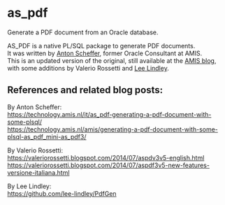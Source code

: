 # as_pdf
Generate a PDF document from an Oracle database.

AS_PDF is a native PL/SQL package to generate PDF documents.  
It was written by [Anton Scheffer](https://github.com/antonscheffer), former Oracle Consultant at AMIS.  
This is an updated version of the original, still available at the [AMIS blog](https://technology.amis.nl/amis/generating-a-pdf-document-with-some-plsql-as_pdf_mini-as_pdf3/), with some additions by Valerio Rossetti and [Lee Lindley](https://github.com/lee-lindley).

## References and related blog posts:
By Anton Scheffer:  
https://technology.amis.nl/it/as_pdf-generating-a-pdf-document-with-some-plsql/  
https://technology.amis.nl/amis/generating-a-pdf-document-with-some-plsql-as_pdf_mini-as_pdf3/  

By Valerio Rossetti:  
https://valeriorossetti.blogspot.com/2014/07/aspdv3v5-english.html  
https://valeriorossetti.blogspot.com/2014/07/aspdf3v5-new-features-versione-italiana.html

By Lee Lindley:  
https://github.com/lee-lindley/PdfGen
